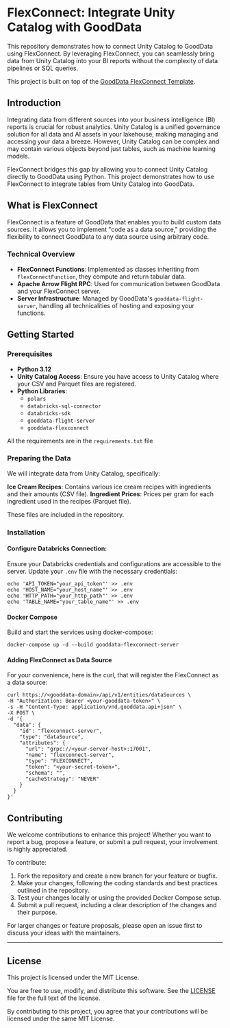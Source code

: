 # FlexConnect: Integrate Unity Catalog with GoodData

This repository demonstrates how to connect Unity Catalog to GoodData using FlexConnect. By leveraging FlexConnect, you can seamlessly bring data from Unity Catalog into your BI reports without the complexity of data pipelines or SQL queries.

This project is built on top of the [GoodData FlexConnect Template](https://github.com/gooddata/gooddata-flexconnect-template).

## Introduction

Integrating data from different sources into your business intelligence (BI) reports is crucial for robust analytics. Unity Catalog is a unified governance solution for all data and AI assets in your lakehouse, making managing and accessing your data a breeze. However, Unity Catalog can be complex and may contain various objects beyond just tables, such as machine learning models.

FlexConnect bridges this gap by allowing you to connect Unity Catalog directly to GoodData using Python. This project demonstrates how to use FlexConnect to integrate tables from Unity Catalog into GoodData.

## What is FlexConnect

FlexConnect is a feature of GoodData that enables you to build custom data sources. It allows you to implement "code as a data source," providing the flexibility to connect GoodData to any data source using arbitrary code.

### Technical Overview

- **FlexConnect Functions**: Implemented as classes inheriting from `FlexConnectFunction`, they compute and return tabular data.
- **Apache Arrow Flight RPC**: Used for communication between GoodData and your FlexConnect server.
- **Server Infrastructure**: Managed by GoodData's `gooddata-flight-server`, handling all technicalities of hosting and exposing your functions.

## Getting Started

### Prerequisites

- **Python 3.12**
- **Unity Catalog Access**: Ensure you have access to Unity Catalog where your CSV and Parquet files are registered.
- **Python Libraries**:
  - `polars`
  - `databricks-sql-connector`
  - `databricks-sdk`
  - `gooddata-flight-server`
  - `gooddata-flexconnect`

All the requirements are in the `requirements.txt` file

### Preparing the Data

We will integrate data from Unity Catalog, specifically:

**Ice Cream Recipes**: Contains various ice cream recipes with ingredients and their amounts (CSV file).
**Ingredient Prices**: Prices per gram for each ingredient used in the recipes (Parquet file).

These files are included in the repository.

### Installation

#### Configure Databricks Connection:

Ensure your Databricks credentials and configurations are accessible to the server. Update your `.env` file with the necessary credentials:


```
echo 'API_TOKEN="your_api_token"' >> .env
echo 'HOST_NAME="your_host_name"' >> .env
echo 'HTTP_PATH="your_http_path"' >> .env
echo 'TABLE_NAME="your_table_name"' >> .env
```

#### Docker Compose
Build and start the services using docker-compose:

```
docker-compose up -d --build gooddata-flexconnect-server
```

#### Adding FlexConnect as Data Source

For your convenience, here is the curl, that will register the FlexConnect as a data source:

```
curl https://<gooddata-domain>/api/v1/entities/dataSources \
-H "Authorization: Bearer <your-gooddata-token>" \
-s -H "Content-Type: application/vnd.gooddata.api+json" \
-X POST \
-d '{
  "data": {
    "id": "flexconnect-server",
    "type": "dataSource",
    "attributes": {
      "url": "grpc://<your-server-host>:17001",
      "name": "flexconnect-server",
      "type": "FLEXCONNECT",
      "token": "<your-secret-token>",
      "schema": "",
      "cacheStrategy": "NEVER"
    }
  }
}'
```

## Contributing

We welcome contributions to enhance this project! Whether you want to report a bug, propose a feature, or submit a pull request, your involvement is highly appreciated.

To contribute:

1. Fork the repository and create a new branch for your feature or bugfix.
2. Make your changes, following the coding standards and best practices outlined in the repository.
3. Test your changes locally or using the provided Docker Compose setup.
4. Submit a pull request, including a clear description of the changes and their purpose.

For larger changes or feature proposals, please open an issue first to discuss your ideas with the maintainers.

---

## License

This project is licensed under the MIT License.

You are free to use, modify, and distribute this software. See the [LICENSE](LICENSE) file for the full text of the license.

By contributing to this project, you agree that your contributions will be licensed under the same MIT License.
